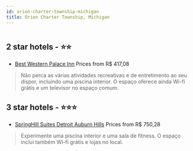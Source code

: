 ```yaml
---
id: orion-charter-township-michigan
title: Orion Charter Township, Michigan
---
```


<center><img src="https://i.travelapi.com/hotels/1000000/800000/796100/796017/9918b562_z.jpg" alt="" /></center>


##  2 star hotels - ⭐️⭐️

-    [Best Western Palace Inn](https://www.hurb.com/br/aud/https://www.hurb.com/br/hotels/orion-charter-township/best-western-palace-inn-HT-X00G?cmp=18055) Prices from R$ 417,08
   > Não perca as várias atividades recreativas e de entretimento ao seu dispor, incluindo uma piscina interior. O espaço oferece ainda Wi-fi grátis e um televisor no espaço comum.

##  3 star hotels - ⭐️⭐️⭐️

-    [SpringHill Suites Detroit Auburn Hills](https://www.hurb.com/br/aud/https://www.hurb.com/br/hotels/orion-charter-township/springhill-suites-detroit-auburn-hills-HT-7YDD?cmp=18055) Prices from R$ 750,28
   > Experimente uma piscina interior e uma sala de fitness. O espaço inclui também Wi-fi grátis e lojas no local.
